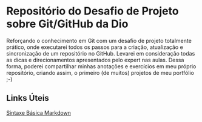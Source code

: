 # Repositório do Desafio de Projeto sobre Git/GitHub da Dio

Reforçando o conhecimento em Git com um desafio de projeto totalmente prático, onde executarei todos os passos para a criação, atualização e sincronização de um repositório no GitHub. Levarei em consideração todas as dicas e direcionamentos apresentados pelo expert nas aulas.
Dessa forma, poderei compartilhar minhas anotações e exercícios em meu próprio repositório, criando assim, o primeiro (de muitos) projetos de meu portfólio ;-)

## Links Úteis
[Sintaxe Básica Markdown](https://www.markdownguide.org/)
